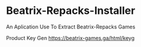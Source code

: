 # Beatrix-Repacks-Installer
An Aplication Use To Extract Beatrix-Repacks Games

Product Key Gen 
https://beatrix-games.ga/html/keyg
